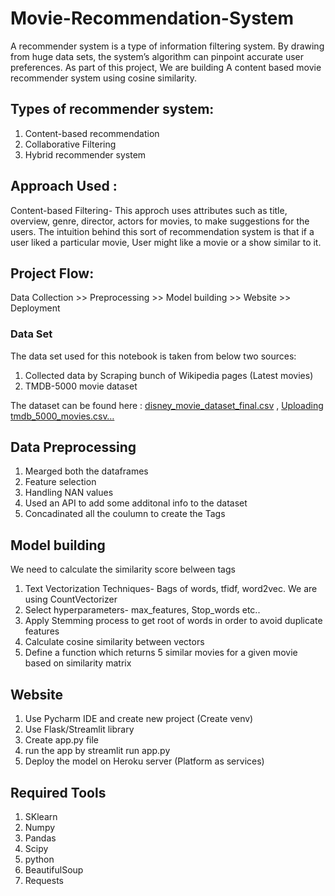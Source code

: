 # Movie-Recommendation-System
A recommender system is a type of information filtering system. By drawing from huge data sets, the system’s algorithm can pinpoint accurate user preferences. As part of this project, We are building A content based movie recommender system using cosine similarity.

## Types of recommender system:
1. Content-based recommendation
2. Collaborative Filtering
3. Hybrid recommender system

## Approach Used :
Content-based Filtering- This approch uses attributes such as title, overview, genre, director, actors for movies, to make suggestions for the users. The intuition behind this sort of recommendation system is that if a user liked a particular movie, User might like a movie or a show similar to it.

## Project Flow:
Data Collection >> Preprocessing >> Model building >> Website >> Deployment

### Data Set
The data set used for this notebook is taken from below two sources:
1. Collected data by Scraping bunch of Wikipedia pages (Latest movies)
2. TMDB-5000 movie dataset

The dataset can be found here : [disney_movie_dataset_final.csv](https://github.com/AnumehaShrivastav/Movie-Recommendation-System/files/8596779/disney_movie_dataset_final.csv) , 
[Uploading tmdb_5000_movies.csv…]()

## Data Preprocessing
1. Mearged both the dataframes
1. Feature selection
2. Handling NAN values
3. Used an API to add some additonal info to the dataset
4. Concadinated all the coulumn to create the Tags

## Model building
We need to calculate the similarity score belween tags
1. Text Vectorization Techniques- Bags of words, tfidf, word2vec. We are using CountVectorizer
2. Select hyperparameters- max_features, Stop_words etc..
3. Apply Stemming process to get root of words in order to avoid duplicate features
4. Calculate cosine similarity between vectors
5. Define a function which returns 5 similar movies for a given movie based on similarity matrix

## Website
1. Use Pycharm IDE and create new project (Create venv)
2. Use Flask/Streamlit library
3. Create app.py file
4. run the app by streamlit run app.py
5. Deploy the model on Heroku server (Platform as services)

## Required Tools
1. SKlearn
2. Numpy
3. Pandas
4. Scipy
5. python
6. BeautifulSoup
7. Requests
